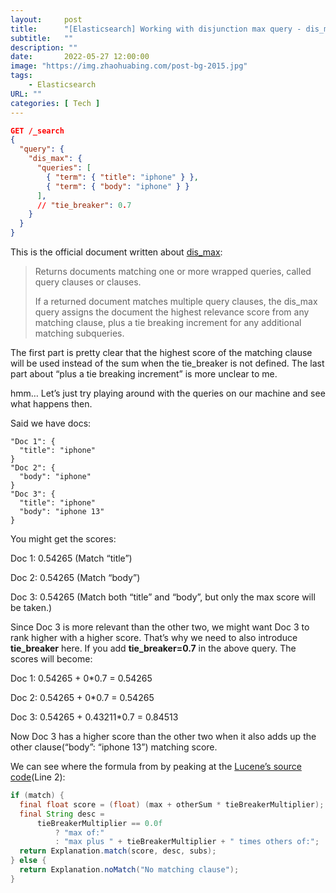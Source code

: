 ```yaml
---
layout:     post 
title:      "[Elasticsearch] Working with disjunction max query - dis_max"
subtitle:   ""
description: ""
date:       2022-05-27 12:00:00
image: "https://img.zhaohuabing.com/post-bg-2015.jpg"
tags:
    - Elasticsearch
URL: ""
categories: [ Tech ]
---
```


``` json
GET /_search
{
  "query": {
    "dis_max": {
      "queries": [
        { "term": { "title": "iphone" } },
        { "term": { "body": "iphone" } }
      ],
      // "tie_breaker": 0.7
    }
  }
}
```


This is the official document written about [dis_max](https://www.elastic.co/guide/en/elasticsearch/reference/current/query-dsl-dis-max-query.html#query-dsl-dis-max-query):

> Returns documents matching one or more wrapped queries, called query clauses or clauses.
>
> If a returned document matches multiple query clauses, the dis_max query assigns the document the highest relevance score from any matching clause, plus a tie breaking increment for any additional matching subqueries.

<!--more-->

The first part is pretty clear that the highest score of the matching clause will be used instead of the sum when the tie_breaker is not defined. The last part about “plus a tie breaking increment” is more unclear to me.

hmm… Let’s just try playing around with the queries on our machine and see what happens then.

Said we have docs:

```
"Doc 1": {
  "title": "iphone"
}
"Doc 2": {
  "body": "iphone"
}
"Doc 3": {
  "title": "iphone"
  "body": "iphone 13"
}
```

You might get the scores:

Doc 1: 0.54265 (Match “title”)

Doc 2: 0.54265 (Match “body”)

Doc 3: 0.54265 (Match both “title” and “body”, but only the max score will be taken.)

Since Doc 3 is more relevant than the other two, we might want Doc 3 to rank higher with a higher score. That’s why we need to also introduce **tie_breaker** here. If you add **tie_breaker=0.7** in the above query. The scores will become:

Doc 1: 0.54265 + 0*0.7 = 0.54265

Doc 2: 0.54265 + 0*0.7 = 0.54265

Doc 3: 0.54265 + 0.43211*0.7 = 0.84513

Now Doc 3 has a higher score than the other two when it also adds up the other clause(“body”: “iphone 13”) matching score.

We can see where the formula from by peaking at the [Lucene’s source code](https://github.com/apache/lucene/blob/3a80968ddf30293ddf55c62f8f2f8a6915028408/lucene/core/src/java/org/apache/lucene/search/DisjunctionMaxQuery.java#L182-L192)(Line 2):

``` java {linenos=table, hl_lines=2, linenostart=1}
if (match) {
  final float score = (float) (max + otherSum * tieBreakerMultiplier);
  final String desc =
      tieBreakerMultiplier == 0.0f
          ? "max of:"
          : "max plus " + tieBreakerMultiplier + " times others of:";
  return Explanation.match(score, desc, subs);
} else {
  return Explanation.noMatch("No matching clause");
}
```